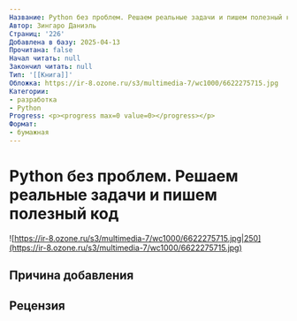 ```yaml
---
Название: Python без проблем. Решаем реальные задачи и пишем полезный код
Автор: Зингаро Даниэль
Страниц: '226'
Добавлена в базу: 2025-04-13
Прочитана: false
Начал читать: null
Закончил читать: null
Тип: '[[Книга]]'
Обложка: https://ir-8.ozone.ru/s3/multimedia-7/wc1000/6622275715.jpg
Категории:
- разработка
- Python
Progress: <p><progress max=0 value=0></progress></p>
Формат:
- бумажная
---
```

# Python без проблем. Решаем реальные задачи и пишем полезный код

![https://ir-8.ozone.ru/s3/multimedia-7/wc1000/6622275715.jpg|250](https://ir-8.ozone.ru/s3/multimedia-7/wc1000/6622275715.jpg)

## Причина добавления


## Рецензия